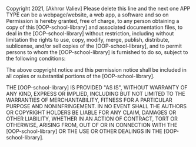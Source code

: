 Copyright 2021, [Akhror Valiev]
Please delete this line and the next one
APP TYPE can be a webpage/website, a web app, a software and so on
Permission is hereby granted, free of charge, to any person obtaining a copy of this [OOP-school-library] and associated documentation files, to deal in the [OOP-school-library] without restriction, including without limitation the rights to use, copy, modify, merge, publish, distribute, sublicense, and/or sell copies of the [OOP-school-library], and to permit persons to whom the [OOP-school-library] is furnished to do so, subject to the following conditions:

The above copyright notice and this permission notice shall be included in all copies or substantial portions of the [OOP-school-library].

THE [OOP-school-library] IS PROVIDED "AS IS", WITHOUT WARRANTY OF ANY KIND, EXPRESS OR IMPLIED, INCLUDING BUT NOT LIMITED TO THE WARRANTIES OF MERCHANTABILITY, FITNESS FOR A PARTICULAR PURPOSE AND NONINFRINGEMENT. IN NO EVENT SHALL THE AUTHORS OR COPYRIGHT HOLDERS BE LIABLE FOR ANY CLAIM, DAMAGES OR OTHER LIABILITY, WHETHER IN AN ACTION OF CONTRACT, TORT OR OTHERWISE, ARISING FROM, OUT OF OR IN CONNECTION WITH THE [OOP-school-library] OR THE USE OR OTHER DEALINGS IN THE [OOP-school-library].
